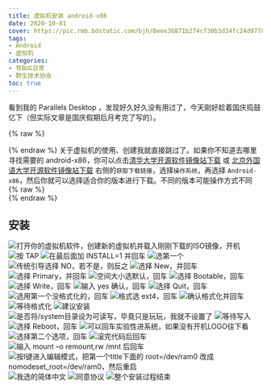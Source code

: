 ```yaml
---
title: 虚拟机安装 android-x86
date: 2020-10-01
cover: https://pic.rmb.bdstatic.com/bjh/6eee36871b274cf30b3d34fc24d97784.png
tags:
- Android
- 虚拟机
categories:
- 写BUG日常
- 野生技术协会
toc: true
---
```

看到我的 Parallels Desktop ，发现好久好久没有用过了，今天刚好趁着国庆捣鼓亿下（但实际文章是国庆假期后月考完了写的）。
<!--more-->
{% raw %}<article class="message is-success"><div class="message-body">{% endraw %}
关于虚拟机的使用、创建我就直接跳过了。如果你不知道去哪里寻找需要的 android-x86，你可以点击[清华大学开源软件镜像站下载](https://mirrors.tuna.tsinghua.edu.cn) 或 [北京外国语大学开源软件镜像站下载](https://mirrors.bfsu.edu.cn) 右侧的`获取下载链接`，选择`操作系统`，再选择 `Android-x86`，然后你就可以选择适合你的版本进行下载。不同的版本可能操作方式不同
{% raw %}</div></article>{% endraw %}

## 安装

![打开你的虚拟机软件，创建新的虚拟机并载入刚刚下载的ISO镜像，开机](https://pic.rmb.bdstatic.com/bjh/a60eb584d2b95e3837d06dcee64b0d70.png)
![按 TAP](https://pic.rmb.bdstatic.com/bjh/9d154ae657f448943a8c9d5ff1b24922.png)
![在最后面加 INSTALL=1 并回车](https://pic.rmb.bdstatic.com/bjh/6beb1b556f45693562a68df4bae1507a.png)
![选第一个](https://pic.rmb.bdstatic.com/bjh/4d80b5cb3ad070d0f32e256d5e0d2833.png)
![传统引导选择 NO，若不是，则反之](https://pic.rmb.bdstatic.com/bjh/fea208fb4c56f9968a5d6244c25609b3.png)
![选择 New，并回车](https://pic.rmb.bdstatic.com/bjh/f29f7a12aa4cdf20133e2d50f3a56a19.png)
![选择 Primary，并回车](https://pic.rmb.bdstatic.com/bjh/8b28c0375801b0bfb4b24b80528a7759.png)
![空间大小选默认，回车](https://pic.rmb.bdstatic.com/bjh/388ae95b0b4ae1c01f08b4c3911d38c3.png)
![选择 Bootable，回车](https://pic.rmb.bdstatic.com/bjh/e1a480439efc216ebfe1cbbb85b1fe4a.png)
![选择 Write，回车](https://pic.rmb.bdstatic.com/bjh/6c632d5f9ec38217a901bc01c019325b.png)
![输入 yes 确认，回车](https://pic.rmb.bdstatic.com/bjh/d21ab94f358733d437b822289e5d01e8.png)
![选择 Quit，回车](https://pic.rmb.bdstatic.com/bjh/e2c370ddaa0f1d79cef397175b9762f7.png)
![选用第一个没格式化的，回车](https://pic.rmb.bdstatic.com/bjh/73cc0b145feb51087d19110c9ed0ba07.png)
![格式选 ext4，回车](https://pic.rmb.bdstatic.com/bjh/8b9b7694076bf2b86966dd9b69c73e31.png)
![确认格式化并回车](https://pic.rmb.bdstatic.com/bjh/c3337c2548f01c2a939e07900e5f124e.png)
![等待格式化](https://pic.rmb.bdstatic.com/bjh/2ba4ddb50b155121a7a5312b5f10dbf9.png)
![建议安装](https://pic.rmb.bdstatic.com/bjh/2f5e1ff3be8238397a4710286a9543bd.png)
![是否将/system目录设为可读写，毕竟只是玩玩，我就不设置了](https://pic.rmb.bdstatic.com/bjh/a108e8d8d64fe8d22d3f619d5114bbf6.png)
![等待写入](https://pic.rmb.bdstatic.com/bjh/7b005e34aa3875210f834be5bc71df39.png)
![选择 Reboot，回车](https://pic.rmb.bdstatic.com/bjh/beba012ffdccb833a75c01361cb8f989.png)
![可以回车实验性进系统，如果没有开机LOGO往下看](https://pic.rmb.bdstatic.com/bjh/da67e97fc803fe5265c8c58bdf92a23f.png)
![选择第二个选项，回车](https://pic.rmb.bdstatic.com/bjh/5dafea468bdbd4faf320cea0c5124885.png)
![滚完代码后回车](https://pic.rmb.bdstatic.com/bjh/8197687a94f49eeab0015958c7c6ef91.png)
![输入 mount –o remount,rw /mnt 后回车](https://pic.rmb.bdstatic.com/bjh/cc88bb757e6474b7ec1baca25a01fda7.png)
![按I键进入编辑模式，把第一个title下面的 root=/dev/ram0 改成 nomodeset_root=/dev/ram0，然后重启](https://pic.rmb.bdstatic.com/bjh/4c92f6bf9e73d91c26741e449d09bc44.png)
![我选的简体中文](https://pic.rmb.bdstatic.com/bjh/7fe21556d79b5a1adb5ef3fe251097b3.png)
![同意协议](https://pic.rmb.bdstatic.com/bjh/ddd2e81f5309d730aa8def9ef673b45c.png)
![整个安装过程结束](https://pic.rmb.bdstatic.com/bjh/bee7256ea68d7b8be8417c6688333a24.png)
